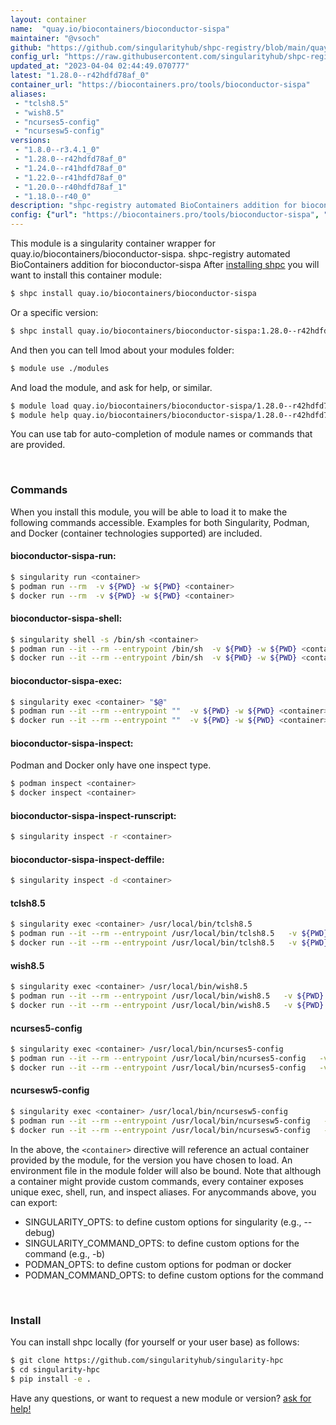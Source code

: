 ```yaml
---
layout: container
name:  "quay.io/biocontainers/bioconductor-sispa"
maintainer: "@vsoch"
github: "https://github.com/singularityhub/shpc-registry/blob/main/quay.io/biocontainers/bioconductor-sispa/container.yaml"
config_url: "https://raw.githubusercontent.com/singularityhub/shpc-registry/main/quay.io/biocontainers/bioconductor-sispa/container.yaml"
updated_at: "2023-04-04 02:44:49.070777"
latest: "1.28.0--r42hdfd78af_0"
container_url: "https://biocontainers.pro/tools/bioconductor-sispa"
aliases:
 - "tclsh8.5"
 - "wish8.5"
 - "ncurses5-config"
 - "ncursesw5-config"
versions:
 - "1.8.0--r3.4.1_0"
 - "1.28.0--r42hdfd78af_0"
 - "1.24.0--r41hdfd78af_0"
 - "1.22.0--r41hdfd78af_0"
 - "1.20.0--r40hdfd78af_1"
 - "1.18.0--r40_0"
description: "shpc-registry automated BioContainers addition for bioconductor-sispa"
config: {"url": "https://biocontainers.pro/tools/bioconductor-sispa", "maintainer": "@vsoch", "description": "shpc-registry automated BioContainers addition for bioconductor-sispa", "latest": {"1.28.0--r42hdfd78af_0": "sha256:3c06dc5a327ae3d45020e277665ff9d949d60c39590cd5e6ea52cb94fd15f3b2"}, "tags": {"1.8.0--r3.4.1_0": "sha256:502aae767cde6e9022d5655d27ac9e2e375dbf73c287dd31ea89cf00bece3fda", "1.28.0--r42hdfd78af_0": "sha256:3c06dc5a327ae3d45020e277665ff9d949d60c39590cd5e6ea52cb94fd15f3b2", "1.24.0--r41hdfd78af_0": "sha256:6038cf072c01fd20c497f16ae445f23fb42ceba7cceceb43b2a6aaeda47dc013", "1.22.0--r41hdfd78af_0": "sha256:dfc05aebf0915f115b843629f59350d308aa1b09b7ac5b323338a5133d012fc1", "1.20.0--r40hdfd78af_1": "sha256:86580e327642c94848ab7ad8b21bfd31807e3ea55d4708419d76fde5f3385cc2", "1.18.0--r40_0": "sha256:83e303c20c5e09bbad37002043d573b45a12468e6435c0366f14092564494aa4"}, "docker": "quay.io/biocontainers/bioconductor-sispa", "aliases": {"tclsh8.5": "/usr/local/bin/tclsh8.5", "wish8.5": "/usr/local/bin/wish8.5", "ncurses5-config": "/usr/local/bin/ncurses5-config", "ncursesw5-config": "/usr/local/bin/ncursesw5-config"}}
---
```


This module is a singularity container wrapper for quay.io/biocontainers/bioconductor-sispa.
shpc-registry automated BioContainers addition for bioconductor-sispa
After [installing shpc](#install) you will want to install this container module:


```bash
$ shpc install quay.io/biocontainers/bioconductor-sispa
```

Or a specific version:

```bash
$ shpc install quay.io/biocontainers/bioconductor-sispa:1.28.0--r42hdfd78af_0
```

And then you can tell lmod about your modules folder:

```bash
$ module use ./modules
```

And load the module, and ask for help, or similar.

```bash
$ module load quay.io/biocontainers/bioconductor-sispa/1.28.0--r42hdfd78af_0
$ module help quay.io/biocontainers/bioconductor-sispa/1.28.0--r42hdfd78af_0
```

You can use tab for auto-completion of module names or commands that are provided.

<br>

### Commands

When you install this module, you will be able to load it to make the following commands accessible.
Examples for both Singularity, Podman, and Docker (container technologies supported) are included.

#### bioconductor-sispa-run:

```bash
$ singularity run <container>
$ podman run --rm  -v ${PWD} -w ${PWD} <container>
$ docker run --rm  -v ${PWD} -w ${PWD} <container>
```

#### bioconductor-sispa-shell:

```bash
$ singularity shell -s /bin/sh <container>
$ podman run --it --rm --entrypoint /bin/sh  -v ${PWD} -w ${PWD} <container>
$ docker run --it --rm --entrypoint /bin/sh  -v ${PWD} -w ${PWD} <container>
```

#### bioconductor-sispa-exec:

```bash
$ singularity exec <container> "$@"
$ podman run --it --rm --entrypoint ""  -v ${PWD} -w ${PWD} <container> "$@"
$ docker run --it --rm --entrypoint ""  -v ${PWD} -w ${PWD} <container> "$@"
```

#### bioconductor-sispa-inspect:

Podman and Docker only have one inspect type.

```bash
$ podman inspect <container>
$ docker inspect <container>
```

#### bioconductor-sispa-inspect-runscript:

```bash
$ singularity inspect -r <container>
```

#### bioconductor-sispa-inspect-deffile:

```bash
$ singularity inspect -d <container>
```


#### tclsh8.5

```bash
$ singularity exec <container> /usr/local/bin/tclsh8.5
$ podman run --it --rm --entrypoint /usr/local/bin/tclsh8.5   -v ${PWD} -w ${PWD} <container> -c " $@"
$ docker run --it --rm --entrypoint /usr/local/bin/tclsh8.5   -v ${PWD} -w ${PWD} <container> -c " $@"
```


#### wish8.5

```bash
$ singularity exec <container> /usr/local/bin/wish8.5
$ podman run --it --rm --entrypoint /usr/local/bin/wish8.5   -v ${PWD} -w ${PWD} <container> -c " $@"
$ docker run --it --rm --entrypoint /usr/local/bin/wish8.5   -v ${PWD} -w ${PWD} <container> -c " $@"
```


#### ncurses5-config

```bash
$ singularity exec <container> /usr/local/bin/ncurses5-config
$ podman run --it --rm --entrypoint /usr/local/bin/ncurses5-config   -v ${PWD} -w ${PWD} <container> -c " $@"
$ docker run --it --rm --entrypoint /usr/local/bin/ncurses5-config   -v ${PWD} -w ${PWD} <container> -c " $@"
```


#### ncursesw5-config

```bash
$ singularity exec <container> /usr/local/bin/ncursesw5-config
$ podman run --it --rm --entrypoint /usr/local/bin/ncursesw5-config   -v ${PWD} -w ${PWD} <container> -c " $@"
$ docker run --it --rm --entrypoint /usr/local/bin/ncursesw5-config   -v ${PWD} -w ${PWD} <container> -c " $@"
```



In the above, the `<container>` directive will reference an actual container provided
by the module, for the version you have chosen to load. An environment file in the
module folder will also be bound. Note that although a container
might provide custom commands, every container exposes unique exec, shell, run, and
inspect aliases. For anycommands above, you can export:

 - SINGULARITY_OPTS: to define custom options for singularity (e.g., --debug)
 - SINGULARITY_COMMAND_OPTS: to define custom options for the command (e.g., -b)
 - PODMAN_OPTS: to define custom options for podman or docker
 - PODMAN_COMMAND_OPTS: to define custom options for the command

<br>

### Install

You can install shpc locally (for yourself or your user base) as follows:

```bash
$ git clone https://github.com/singularityhub/singularity-hpc
$ cd singularity-hpc
$ pip install -e .
```

Have any questions, or want to request a new module or version? [ask for help!](https://github.com/singularityhub/singularity-hpc/issues)